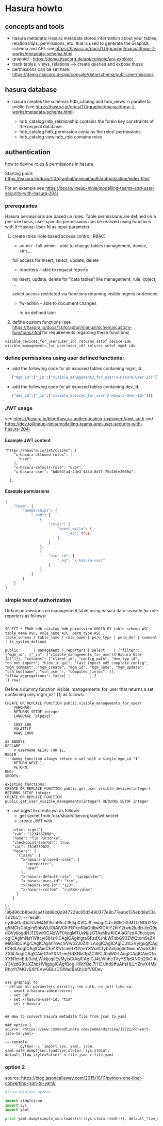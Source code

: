 # Hasura howto

## concepts and tools

- hasura metadata: Hasura metadata stores information about your tables, relationships, permissions, etc. that is used to generate the GraphQL schema and API: see <https://hasura.io/docs/1.0/graphql/manual/how-it-works/metadata-schema.html>
- graphiql - <https://demo.itsecorg.de/api/console/api-explorer>
- track tables, views, relations --> create queries and expose these
- permissions can be set here: <https://demo.itsecorg.de/api/console/data/schema/public/permissions>

## hasura database

- hasura creates the schemas hdb_catalog and hdb_views in parallel to public (see <https://hasura.io/docs/1.0/graphql/manual/how-it-works/metadata-schema.html>)

  - hdb_catalog.hdb_relationship contains the forein key constraints of the original database
  - hdb_catalog.hdb_permission contains the roles' permissions
  - hdb_catalog.view.hdb_role contains roles

## authentication
how to devine roles & permissions in hasura.

Starting point: https://hasura.io/docs/1.0/graphql/manual/auth/authorization/index.html

For an example see <https://dev.to/lineup-ninja/modelling-teams-and-user-security-with-hasura-204i>

### prerequisites
Hasura permissions are based on roles. Table permissions are defined on a per-role basis, user-specific permissions can be realized using functions with X-Hasura-User-Id as input parameter.


1) create roles (role based access control, RBAC)
     - admin - full admin - able to change tables management, device, stm_...
     
      full access for insert, select, update, delete
     - reporters - able to request reports
     
      no  insert, update, delete for "data tables" like management, rule, object, ...
      
      select access restricted via functions returning visible mgmts or devices
      
    - fw-admin - able to document changes
    
      to be defined later

2) define custom functions (see <https://hasura.io/docs/1.0/graphql/manual/schema/custom-functions.html> for requirements regarding these functions)
~~~console
visible_devices_for_user(user_id) returns setof device-ids
visible_managements_for_user(user_id) returns setof mgmt-ids
~~~
### define permissions using user defined functions:
- add the following code for all exposed tables containing mgm_id:
~~~graphql
   {"mgm_id":{"_in":["visible_managements_for_user(X-Hasura-User-Id)"]}}
~~~
- add the following code for all exposed tables containing dev_id:
~~~graphql
   {"dev_id":{"_in":["visible_devices_for_user(X-Hasura-User-Id)"]}}
~~~

### JWT usage
see <https://hasura.io/blog/hasura-authentication-explained/#jwt-auth> and <https://dev.to/lineup-ninja/modelling-teams-and-user-security-with-hasura-204i>

#### Example JWT content
~~~console
"https://hasura.io/jwt/claims": {
    "x-hasura-allowed-roles": [
      "user"
    ],
    "x-hasura-default-role": "user",
    "x-hasura-user": "bdb04fa3-4de3-4434-8d7f-75b10fe2669a",

  },
~~~

#### Example permissions
~~~graphql
{
    "team": {
        "memberships": {
            "_and": [
                {
                    "roles": {
                        "event_write": {
                            "_eq": true
                        }
                    }
                },
                {
                    "user_id": {
                        "_eq": "x-hasura-user"
                    }
                }
            ]
        }
    }
}
~~~

### simple test of authorization

Define permissions on management table using hasura data console for role reporters as follows:

~~~console

SELECT * FROM hdb_catalog.hdb_permission ORDER BY table_schema ASC, table_name ASC, role_name ASC, perm_type ASC ;
table_schema | table_name | role_name | perm_type | perm_def | comment | is_system_defined 

public       | management | reporters | select    | {"filter": {"mgm_id": {"_in": ["visible_managements_for_user(X-Hasura-User-Id)"]}}, "columns": ["client_id", "config_path", "dev_typ_id", "do_not_import", "hide_in_gui", "last_import_md5_complete_config", "mgm_comment", "mgm_create", "mgm_id", "mgm_name", "mgm_update", "ssh_hostname", "ssh_user"], "computed_fields": [], "allow_aggregations": false} |         | f
(1 row)
~~~

Define a dummy function visible_managements_for_user that returns a set containing only mgm_id 1 [1] as follows:
~~~plpgsql
CREATE OR REPLACE FUNCTION public.visible_managements_for_user(
	VARCHAR)
    RETURNS SETOF integer 
    LANGUAGE 'plpgsql'

    COST 100
    VOLATILE 
    ROWS 1000

AS $BODY$
DECLARE
	v_username ALIAS FOR $1;
BEGIN
-- dummy function always return a set with a single mgm_id "1"
    RETURN NEXT 1;
	RETURN;
END;
$BODY$;

existing functions:
CREATE OR REPLACE FUNCTION public.get_user_visible_devices(integer) RETURNS SETOF integer
CREATE OR REPLACE FUNCTION public.get_user_visible_managements(integer) RETURNS SETOF integer 
~~~
- use pgjwt to create jwt as follows
  - get secret from /usr/share/itsecorg/api/jwt.secret
  - create JWT with
  ~~~pgsql
  select sign('{
  "sub": "1234567890",
  "name": "Tim Purschke",
  "checkpointreporter": true,
  "iat": 1516239022,
  "hasura": {
    "claims": {
      "x-hasura-allowed-roles": [
        "cpreporter",
        "user"
      ],
      "x-hasura-default-role": "cpreporter",
      "x-hasura-user-id": "tim",
      "x-hasura-org-id": "123",
      "x-hasura-custom": "custom-value"
    }
  }
}
', '86496cb8be0ca4f3d68c0d947229c65d5490377e8b77eabd135ebd8e53a4d2bc');
  -- result: eyJhbGciOiJIUzM4NCIsInR5cCI6IkpXVCJ9.ewogICJzdWIiOiAiMTIzNDU2Nzg5MCIsCiAgIm5hbWUiOiAiVGltIFB1cnNjaGtlIiwKICAiY2hlY2twb2ludHJlcG9ydGVyIjogdHJ1ZSwKICAiaWF0IjogMTUxNjIzOTAyMiwKICAiaGFzdXJhIjogewogICAgImNsYWltcyI6IHsKICAgICAgIngtaGFzdXJhLWFsbG93ZWQtcm9sZXMiOiBbCiAgICAgICAgImNwcmVwb3J0ZXIiLAogICAgICAgICJ1c2VyIgogICAgICBdLAogICAgICAieC1oYXN1cmEtZGVmYXVsdC1yb2xlIjogImNwcmVwb3J0ZXIiLAogICAgICAieC1oYXN1cmEtdXNlci1pZCI6ICJ0aW0iLAogICAgICAieC1oYXN1cmEtb3JnLWlkIjogIjEyMyIsCiAgICAgICJ4LWhhc3VyYS1jdXN0b20iOiAiY3VzdG9tLXZhbHVlIgogICAgfQogIH0KfQo.7H13UhdSffuAhsHLLYZnvX4MkRhpYt7MQvSXif0VwGBLsDGWadBeQtjiibfVGDev
~~~

use graphiql to
- define all parameters directly (no auth, no jwt) like so:
  - unset x-hasura-admin-secret
  - set JWT
  - set x-hasura-user-id: "tim"
  - set x-hasura-


## How to convert hasura metadata file from json to yaml

### option 1
source: <https://www.commandlinefu.com/commands/view/12221/convert-json-to-yaml>

~~~console
       python -c 'import sys, yaml, json; yaml.safe_dump(json.load(sys.stdin), sys.stdout, default_flow_style=False)' < file.json > file.yaml
~~~

### option 2
source: <https://blog.jasoncallaway.com/2015/10/11/python-one-liner-converting-json-to-yaml/>

```python
#!/usr/bin/env python

import simplejson
import sys
import yaml

print yaml.dump(simplejson.loads(str(sys.stdin.read())), default_flow_style=False)
```
